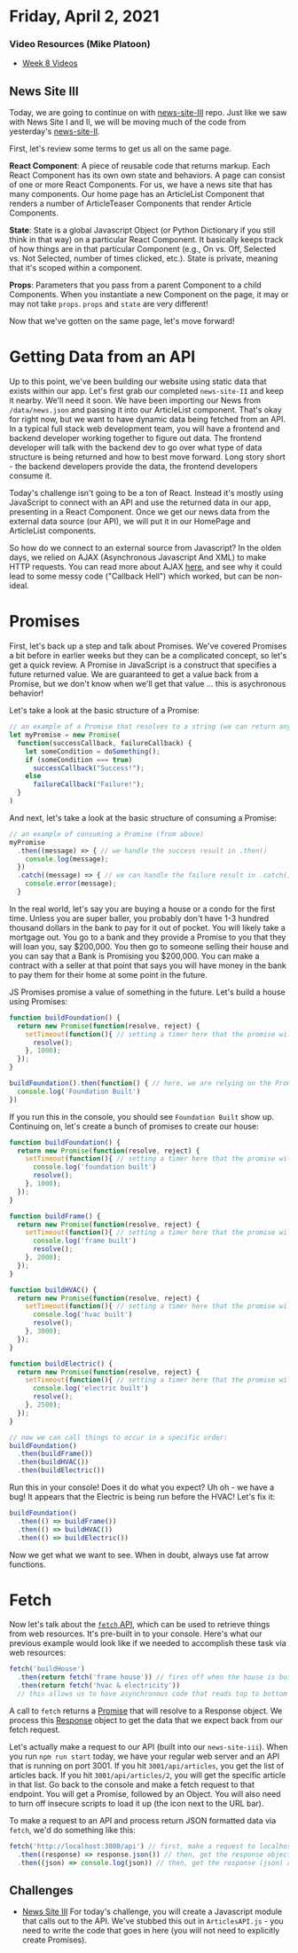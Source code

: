 # Friday, April 2, 2021

### Video Resources (Mike Platoon)
- [Week 8 Videos](https://www.youtube.com/watch?v=cJemFUpKaPE&list=PLu0CiQ7bzwEQJI2TRjHngZxiR9ewcJbHn)

## News Site III
Today, we are going to continue on with [news-site-III](https://github.com/novemberplatoon/news-site-III) repo. Just like we saw with News Site I and II, we will be moving much of the code from yesterday's [news-site-II](https://github.com/novemberplatoon/news-site-II).

First, let's review some terms to get us all on the same page.

**React Component**: A piece of reusable code that returns markup. Each React Component has its own own state and behaviors. A page can consist of one or more React Components. For us, we have a news site that has many components. Our home page has an ArticleList Component that renders a number of ArticleTeaser Components that render Article Components.

**State**: State is a global Javascript Object (or Python Dictionary if you still think in that way) on a particular React Component. It basically keeps track of how things are in that particular Component (e.g., On vs. Off, Selected vs. Not Selected, number of times clicked, etc.). State is private, meaning that it's scoped within a component.

**Props**: Parameters that you pass from a parent Component to a child Components. When you instantiate a new Component on the page, it may or may not take `props`. `props` and `state` are very different!

Now that we've gotten on the same page, let's move forward!


# Getting Data from an API

Up to this point, we've been building our website using static data that exists within our app. Let's first grab our completed `news-site-II` and keep it nearby. We'll need it soon. We have been importing our News from `/data/news.json` and passing it into our ArticleList component. That's okay for right now, but we want to have dynamic data being fetched from an API. In a typical full stack web development team, you will have a frontend and backend developer working together to figure out data. The frontend developer will talk with the backend dev to go over what type of data structure is being returned and how to best move forward. Long story short - the backend developers provide the data, the frontend developers consume it.

Today's challenge isn't going to be a ton of React. Instead it's mostly using JavaScript to connect with an API and use the returned data in our app, presenting in a React Component. Once we get our news data from the external data source (our API), we will put it in our HomePage and ArticleList components.

So how do we connect to an external source from Javascript? In the olden days, we relied on AJAX (Asynchronous Javascript And XML) to make HTTP requests. You can read more about AJAX [here](https://github.com/novemberplatoon/curriculum/blob/master/week-08/lecture_materials/ajax.md), and see why it could lead to some messy code ("Callback Hell") which worked, but can be non-ideal.


# Promises
First, let's back up a step and talk about Promises. We've covered Promises a bit before in earlier weeks but they can be a complicated concept, so let's get a quick review. A Promise in JavaScript is a construct that specifies a future returned value. We are guaranteed to get a value back from a Promise, but we don't know when we'll get that value ... this is asychronous behavior! 

Let's take a look at the basic structure of a Promise:

```javascript
// an example of a Promise that resolves to a string (we can return any data type as needed)
let myPromise = new Promise(
  function(successCallback, failureCallback) { 
    let someCondition = doSomething();
    if (someCondition === true)
      successCallback("Success!");
    else
      failureCallback("Failure!");
  }
)
```

And next, let's take a look at the basic structure of consuming a Promise:

```javascript
// an example of consuming a Promise (from above)
myPromise
  .then((message) => { // we handle the success result in .then()
    console.log(message);    
  })
  .catch((message) => { // we can handle the failure result in .catch()
    console.error(message);
  }
```

In the real world, let's say you are buying a house or a condo for the first time. Unless you are super baller, you probably don't have 1-3 hundred thousand dollars in the bank to pay for it out of pocket. You will likely take a mortgage out. You go to a bank and they provide a Promise to you that they will loan you, say $200,000. You then go to someone selling their house and you can say that a Bank is Promising you $200,000. You can make a contract with a seller at that point that says you will have money in the bank to pay them for their home at some point in the future.

JS Promises promise a value of something in the future. Let's build a house using Promises:
```javascript
function buildFoundation() {
  return new Promise(function(resolve, reject) {
    setTimeout(function(){ // setting a timer here that the promise will resolve in 1000 milliseconds
      resolve();
    }, 1000);
  });
}

buildFoundation().then(function() { // here, we are relying on the Promise of the foundation being built. After that, we'll console log below
  console.log('Foundation Built')
})
```

If you run this in the console, you should see `Foundation Built` show up. Continuing on, let's create a bunch of promises to create our house:

```javascript
function buildFoundation() {
  return new Promise(function(resolve, reject) {
    setTimeout(function(){ // setting a timer here that the promise will resolve in 1000 milliseconds
      console.log('foundation built')
      resolve();
    }, 1000);
  });
}

function buildFrame() {
  return new Promise(function(resolve, reject) {
    setTimeout(function(){ // setting a timer here that the promise will resolve in 2000 milliseconds
      console.log('frame built')
      resolve();
    }, 2000);
  });
}

function buildHVAC() {
  return new Promise(function(resolve, reject) {
    setTimeout(function(){ // setting a timer here that the promise will resolve in 3000 milliseconds
      console.log('hvac built')
      resolve();
    }, 3000);
  });
}

function buildElectric() {
  return new Promise(function(resolve, reject) {
    setTimeout(function(){ // setting a timer here that the promise will resolve in 2500 millisecond
      console.log('electric built')
      resolve();
    }, 2500);
  });
}

// now we can call things to occur in a specific order:
buildFoundation()
  .then(buildFrame())
  .then(buildHVAC())
  .then(buildElectric())
```

Run this in your console! Does it do what you expect? Uh oh - we have a bug! It appears that the Electric is being run before the HVAC! Let's fix it:

```javascript
buildFoundation()
  .then(() => buildFrame())
  .then(() => buildHVAC())
  .then(() => buildElectric())
```

Now we get what we want to see. When in doubt, always use fat arrow functions.


# Fetch
Now let's talk about the [`fetch` API](https://developer.mozilla.org/en-US/docs/Web/API/Fetch_API), which can be used to retrieve things from web resources. It's pre-built in to your console. Here's what our previous example would look like if we needed to accomplish these task via web resources:

```javascript
fetch('buildHouse')
  .then(return fetch('frame house')) // fires off when the house is built
  .then(return fetch('hvac & electricity'))
  // this allows us to have asynchronous code that reads top to bottom
```

A call to `fetch` returns a [Promise](https://developer.mozilla.org/en-US/docs/Web/JavaScript/Reference/Global_Objects/Promise) that will resolve to a Response object. We process this [Response](https://developer.mozilla.org/en-US/docs/Web/API/Response) object to get the data that we expect back from our fetch request.  

Let's actually make a request to our API (built into our `news-site-iii`). When you run `npm run start` today, we have your regular web server and an API that is running on port 3001. If you hit `3001/api/articles`, you get the list of articles back. If you hit `3001/api/articles/2`, you will get the specific article in that list. Go back to the console and make a fetch request to that endpoint. You will get a Promise, followed by an Object. You will also need to turn off insecure scripts to load it up (the icon next to the URL bar).

To make a request to an API and process return JSON formatted data via `fetch`, we'd do something like this:

```javascript
fetch('http://localhost:3000/api') // first, make a request to localhost or wherever
  .then((response) => response.json()) // then, get the response object and turn it into json
  .then((json) => console.log(json)) // then, get the response (json) and then console log it out
```


Challenges
----------
* [News Site III](https://github.com/novemberplatoon/news-site-III)
For today's challenge, you will create a Javascript module that calls out to the API. We've stubbed this out in `ArticlesAPI.js` - you need to write the code that goes in here (you will not need to explicitly create Promises).
